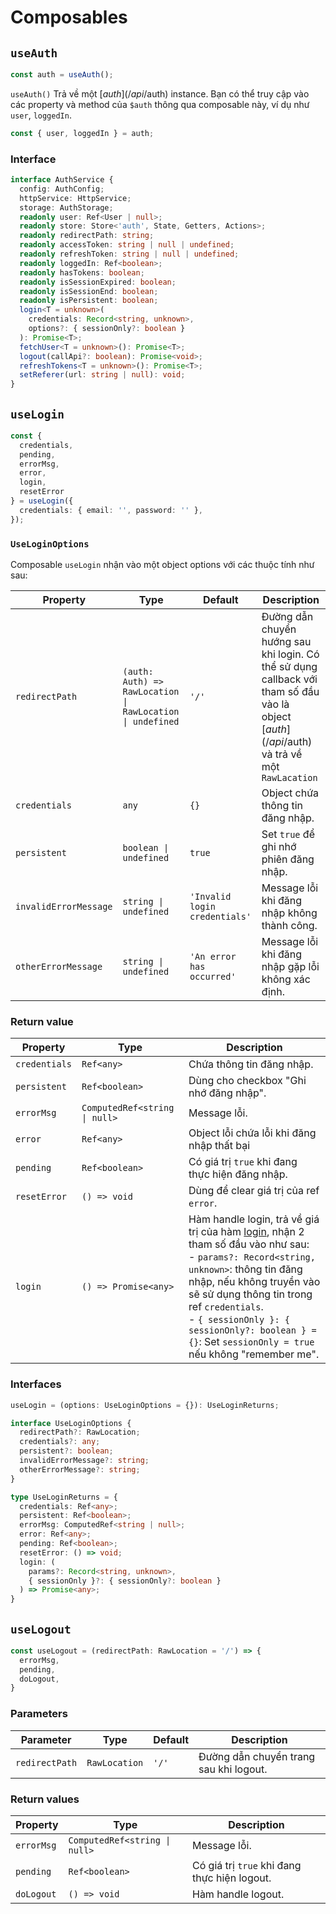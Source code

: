 # Composables

## `useAuth`

```ts
const auth = useAuth();
```

`useAuth()` Trả về một [$auth](/api/$auth) instance. Bạn có thể truy cập vào các property và method của `$auth` thông qua composable này, ví dụ như `user`, `loggedIn`.

```ts
const { user, loggedIn } = auth;
```

### Interface

```ts
interface AuthService {
  config: AuthConfig;
  httpService: HttpService;
  storage: AuthStorage;
  readonly user: Ref<User | null>;
  readonly store: Store<'auth', State, Getters, Actions>;
  readonly redirectPath: string;
  readonly accessToken: string | null | undefined;
  readonly refreshToken: string | null | undefined;
  readonly loggedIn: Ref<boolean>;
  readonly hasTokens: boolean;
  readonly isSessionExpired: boolean;
  readonly isSessionEnd: boolean;
  readonly isPersistent: boolean;
  login<T = unknown>(
    credentials: Record<string, unknown>,
    options?: { sessionOnly?: boolean }
  ): Promise<T>;
  fetchUser<T = unknown>(): Promise<T>;
  logout(callApi?: boolean): Promise<void>;
  refreshTokens<T = unknown>(): Promise<T>;
  setReferer(url: string | null): void;
}
```

## `useLogin`

```ts
const {
  credentials,
  pending,
  errorMsg,
  error,
  login,
  resetError
} = useLogin({
  credentials: { email: '', password: '' },
});
```

### `UseLoginOptions`

Composable `useLogin` nhận vào một object options với các thuộc tính như sau:

| Property | Type | Default | Description |
| --- | --- | --- | --- |
| `redirectPath` | `(auth: Auth) => RawLocation \| RawLocation \| undefined` | `'/'` | Đường dẫn chuyển hướng sau khi login. Có thể sử dụng callback với tham số đầu vào là object [$auth](/api/$auth) và trả về một `RawLacation` |
| `credentials` | `any` | `{}` | Object chứa thông tin đăng nhập. |
| `persistent` | `boolean \| undefined` | `true` | Set `true` để ghi nhớ phiên đăng nhập. |
| `invalidErrorMessage` | `string \| undefined` | `'Invalid login credentials'` | Message lỗi khi đăng nhập không thành công. |
| `otherErrorMessage` | `string \| undefined` | `'An error has occurred'` | Message lỗi khi đăng nhập gặp lỗi không xác định. |

### Return value

| Property | Type | Description |
| --- | --- | --- |
| `credentials` | `Ref<any>` | Chứa thông tin đăng nhập. |
| `persistent` | `Ref<boolean>` | Dùng cho checkbox "Ghi nhớ đăng nhập". |
| `errorMsg` | `ComputedRef<string \| null>` | Message lỗi. |
| `error` | `Ref<any>` | Object lỗi chứa lỗi khi đăng nhập thất bại |
| `pending` | `Ref<boolean>` | Có giá trị `true` khi đang thực hiện đăng nhập. |
| `resetError` | `() => void` | Dùng để clear giá trị của ref `error`. |
| `login` | `() => Promise<any>` | Hàm handle login, trả về giá trị của hàm [login](/api/$auth#login), nhận 2 tham số đầu vào như sau: <br /> - `params?: Record<string, unknown>`: thông tin đăng nhập, nếu không truyền vào sẽ sử dụng thông tin trong ref `credentials`. <br /> - `{ sessionOnly }: { sessionOnly?: boolean } = {}`: Set `sessionOnly = true` nếu không "remember me". |

### Interfaces

```ts
useLogin = (options: UseLoginOptions = {}): UseLoginReturns;

interface UseLoginOptions {
  redirectPath?: RawLocation;
  credentials?: any;
  persistent?: boolean;
  invalidErrorMessage?: string;
  otherErrorMessage?: string;
}

type UseLoginReturns = {
  credentials: Ref<any>;
  persistent: Ref<boolean>;
  errorMsg: ComputedRef<string | null>;
  error: Ref<any>;
  pending: Ref<boolean>;
  resetError: () => void;
  login: (
    params?: Record<string, unknown>,
    { sessionOnly }?: { sessionOnly?: boolean }
  ) => Promise<any>;
}
```

## `useLogout`

```ts
const useLogout = (redirectPath: RawLocation = '/') => {
  errorMsg,
  pending,
  doLogout,
}
```

### Parameters

| Parameter | Type | Default | Description |
| --- | --- | --- | --- |
| `redirectPath` | `RawLocation` | `'/'` | Đường dẫn chuyển trang sau khi logout. |

### Return values

| Property | Type | Description |
| --- | --- | --- |
| `errorMsg` | `ComputedRef<string \| null>` | Message lỗi. |
| `pending` | `Ref<boolean>` | Có giá trị `true` khi đang thực hiện logout. |
| `doLogout` | `() => void` | Hàm handle logout. |
